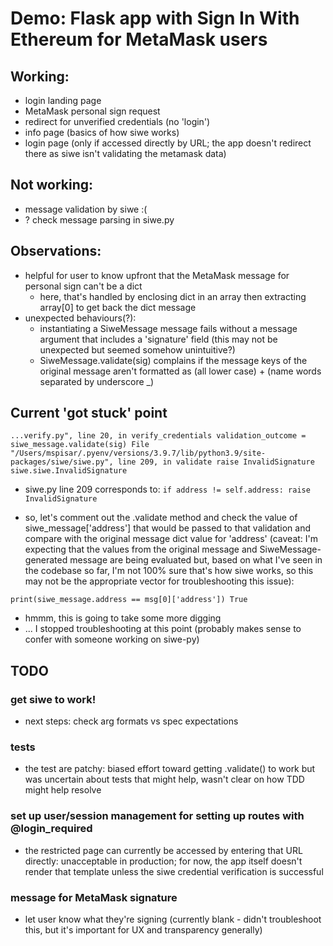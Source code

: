 # Demo: Flask app with Sign In With Ethereum for MetaMask users

## Working:
- login landing page
- MetaMask personal sign request
- redirect for unverified credentials (no 'login')
- info page (basics of how siwe works)
- login page (only if accessed directly by URL; the app doesn't redirect there as siwe isn't validating the metamask data)

## Not working:
- message validation by siwe :(
- ? check message parsing in siwe.py

## Observations:
- helpful for user to know upfront that the MetaMask message for personal sign can't be a dict
    - here, that's handled by enclosing dict in an array then extracting array[0] to get back the dict message
- unexpected behaviours(?):
    - instantiating a SiweMessage message fails without a message argument that includes a 'signature' field (this may not be unexpected but seemed somehow unintuitive?)
    - SiweMessage.validate(sig) complains if the message keys of the original message aren't formatted as (all lower case) + (name words separated by underscore _)

## Current 'got stuck' point

`...verify.py", line 20, in verify_credentials
validation_outcome = siwe_message.validate(sig)
File "/Users/mspisar/.pyenv/versions/3.9.7/lib/python3.9/site-packages/siwe/siwe.py", line 209, in validate
raise InvalidSignature
siwe.siwe.InvalidSignature`

- siwe.py line 209 corresponds to:
`if address != self.address:
raise InvalidSignature`

- so, let's comment out the .validate method and check the value of siwe_message['address'] that would be passed to that validation and compare with the original message dict value for 'address' (caveat: I'm expecting that the values from the original message and SiweMessage-generated message are being evaluated but, based on what I've seen in the codebase so far, I'm not 100% sure that's how siwe works, so this may not be the appropriate vector for troubleshooting this issue):

`print(siwe_message.address == msg[0]['address'])
True`

- hmmm, this is going to take some more digging
- ... I stopped troubleshooting at this point (probably makes sense to confer with someone working on siwe-py)

## TODO
### get siwe to work! 
- next steps: check arg formats vs spec expectations

### tests
- the test are patchy: biased effort toward getting .validate() to work but was uncertain about tests that might help, wasn't clear on how TDD might help resolve

### set up user/session management for setting up routes with @login_required
- the restricted page can currently be accessed by entering that URL directly: unacceptable in production; for now, the app itself doesn't render that template unless the siwe credential verification is successful

### message for MetaMask signature
- let user know what they're signing (currently blank - didn't troubleshoot this, but it's important for UX and transparency generally)
